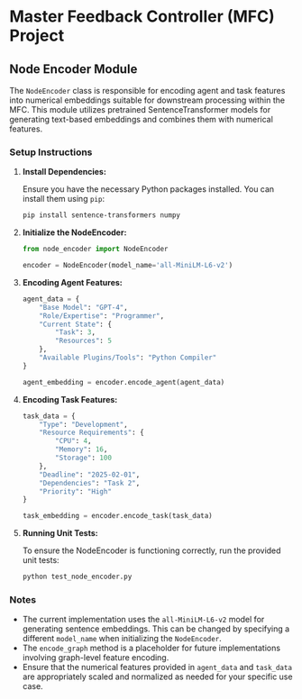 # Master Feedback Controller (MFC) Project

## **Node Encoder Module**

The `NodeEncoder` class is responsible for encoding agent and task features into numerical embeddings suitable for downstream processing within the MFC. This module utilizes pretrained SentenceTransformer models for generating text-based embeddings and combines them with numerical features.

### **Setup Instructions**

1. **Install Dependencies:**

   Ensure you have the necessary Python packages installed. You can install them using `pip`:

   ```bash
   pip install sentence-transformers numpy
   ```

2. **Initialize the NodeEncoder:**

   ```python
   from node_encoder import NodeEncoder

   encoder = NodeEncoder(model_name='all-MiniLM-L6-v2')
   ```

3. **Encoding Agent Features:**

   ```python
   agent_data = {
       "Base Model": "GPT-4",
       "Role/Expertise": "Programmer",
       "Current State": {
           "Task": 3,
           "Resources": 5
       },
       "Available Plugins/Tools": "Python Compiler"
   }

   agent_embedding = encoder.encode_agent(agent_data)
   ```

4. **Encoding Task Features:**

   ```python
   task_data = {
       "Type": "Development",
       "Resource Requirements": {
           "CPU": 4,
           "Memory": 16,
           "Storage": 100
       },
       "Deadline": "2025-02-01",
       "Dependencies": "Task 2",
       "Priority": "High"
   }

   task_embedding = encoder.encode_task(task_data)
   ```

5. **Running Unit Tests:**

   To ensure the NodeEncoder is functioning correctly, run the provided unit tests:

   ```bash
   python test_node_encoder.py
   ```

### **Notes**

- The current implementation uses the `all-MiniLM-L6-v2` model for generating sentence embeddings. This can be changed by specifying a different `model_name` when initializing the `NodeEncoder`.
- The `encode_graph` method is a placeholder for future implementations involving graph-level feature encoding.
- Ensure that the numerical features provided in `agent_data` and `task_data` are appropriately scaled and normalized as needed for your specific use case.